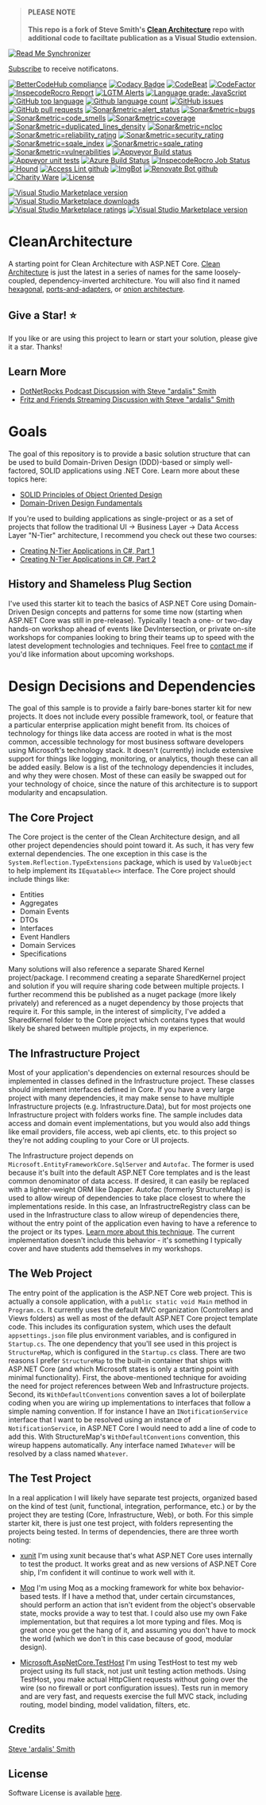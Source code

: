 >#### PLEASE NOTE
>**This repo is a fork of Steve Smith's [Clean Architecture](https://github.com/ardalis/CleanArchitecture) repo with additional code to faciltate publication as a Visual Studio extension.**


<!--BadgesSTART-->
[![Read Me Synchronizer](https://img.shields.io/badge/-powered%20by%20read%20me%20synchronizer-brightgreen.svg)](https://github.com/undefined/ReadMeSynchronizer)
<!-- Powered by https://github.com/undefined/ReadMeSynchronizer -->

[Subscribe](https://github.com/GregTrevellick/CleanArchitecture/subscription) to receive notificatons.

[![BetterCodeHub compliance](https://bettercodehub.com/edge/badge/GregTrevellick/CleanArchitecture?branch=master)](https://bettercodehub.com/results/GregTrevellick/CleanArchitecture)
[![Codacy Badge](https://api.codacy.com/project/badge/Grade/3b74ee0e8da64daf94199f8a7f2fcf12)](https://www.codacy.com/project/gtrevellick/CleanArchitecture/dashboard?utm_source=github.com&amp;utm_medium=referral&amp;utm_content=GregTrevellick/CleanArchitecture&amp;utm_campaign=Badge_Grade_Dashboard)
[![CodeBeat](https://codebeat.co/badges/undefined)](https://codebeat.co/projects/github-com-gregtrevellick-cleanarchitecture-master)
[![CodeFactor](https://www.codefactor.io/repository/github/GregTrevellick/CleanArchitecture/badge)](https://www.codefactor.io/repository/github/GregTrevellick/CleanArchitecture)
[![InspecodeRocro Report](https://inspecode.rocro.com/badges/github.com/GregTrevellick/CleanArchitecture/report?token=WKSXU-jLYaQ1gLRpIJHkwIlG7ICpchlzi2Bc6bUpmTI)](https://inspecode.rocro.com/reports/github.com/GregTrevellick/CleanArchitecture/branch/master/summary)
[![LGTM Alerts](https://img.shields.io/lgtm/alerts/g/ardalis/CleanArchitecture.svg?logo=lgtm&logoWidth=18)](https://lgtm.com/projects/g/ardalis/CleanArchitecture/alerts/)
[![Language grade: JavaScript](https://img.shields.io/lgtm/grade/javascript/g/ardalis/CleanArchitecture.svg?logo=lgtm&logoWidth=18)](https://lgtm.com/projects/g/ardalis/CleanArchitecture/context:javascript)
[![GitHub top language](https://img.shields.io/github/languages/top/GregTrevellick/CleanArchitecture.svg)](https://github.com/GregTrevellick/CleanArchitecture)
[![Github language count](https://img.shields.io/github/languages/count/GregTrevellick/CleanArchitecture.svg)](https://github.com/GregTrevellick/CleanArchitecture)
[![GitHub issues](https://img.shields.io/github/issues-raw/GregTrevellick/CleanArchitecture.svg)](https://github.com/GregTrevellick/CleanArchitecture/issues)
[![GitHub pull requests](https://img.shields.io/github/issues-pr-raw/GregTrevellick/CleanArchitecture.svg)](https://github.com/GregTrevellick/CleanArchitecture/pulls)
[![Sonar&metric=alert_status](https://sonarcloud.io/api/project_badges/measure?project=CleanArchitecture&metric=alert_status)](https://sonarcloud.io/dashboard?id=CleanArchitecture)
[![Sonar&metric=bugs](https://sonarcloud.io/api/project_badges/measure?project=CleanArchitecture&metric=bugs)](https://sonarcloud.io/component_measures?id=CleanArchitecture&metric=bugs)
[![Sonar&metric=code_smells](https://sonarcloud.io/api/project_badges/measure?project=CleanArchitecture&metric=code_smells)](https://sonarcloud.io/component_measures?id=CleanArchitecture&metric=code_smells)
[![Sonar&metric=coverage](https://sonarcloud.io/api/project_badges/measure?project=CleanArchitecture&metric=coverage)](https://sonarcloud.io/component_measures?id=CleanArchitecture&metric=Coverage)
[![Sonar&metric=duplicated_lines_density](https://sonarcloud.io/api/project_badges/measure?project=CleanArchitecture&metric=duplicated_lines_density)](https://sonarcloud.io/component_measures?id=CleanArchitecture&metric=duplicated_lines)
[![Sonar&metric=ncloc](https://sonarcloud.io/api/project_badges/measure?project=CleanArchitecture&metric=ncloc)](https://sonarcloud.io/component_measures?id=CleanArchitecture&metric=ncloc)
[![Sonar&metric=reliability_rating](https://sonarcloud.io/api/project_badges/measure?project=CleanArchitecture&metric=reliability_rating)](https://sonarcloud.io/component_measures?id=CleanArchitecture&metric=reliability_rating)
[![Sonar&metric=security_rating](https://sonarcloud.io/api/project_badges/measure?project=CleanArchitecture&metric=security_rating)](https://sonarcloud.io/component_measures?id=CleanArchitecture&metric=security_rating)
[![Sonar&metric=sqale_index](https://sonarcloud.io/api/project_badges/measure?project=CleanArchitecture&metric=sqale_index)](https://sonarcloud.io/component_measures?id=CleanArchitecture&metric=sqale_index)
[![Sonar&metric=sqale_rating](https://sonarcloud.io/api/project_badges/measure?project=CleanArchitecture&metric=sqale_rating)](https://sonarcloud.io/component_measures?id=CleanArchitecture&metric=sqale_rating)
[![Sonar&metric=vulnerabilities](https://sonarcloud.io/api/project_badges/measure?project=CleanArchitecture&metric=vulnerabilities)](https://sonarcloud.io/component_measures?id=CleanArchitecture&metric=vulnerabilities)
[![Appveyor Build status](https://ci.appveyor.com/api/projects/status/6raa1n0tucf66h0q?svg=true)](https://ci.appveyor.com/project/GregTrevellick/CleanArchitecture)
[![Appveyor unit tests](https://img.shields.io/appveyor/tests/GregTrevellick/CleanArchitecture.svg)](https://ci.appveyor.com/project/GregTrevellick/CleanArchitecture/build/tests)
[![Azure Build Status](https://gregtrevellick.visualstudio.com/CleanArchitecture/_apis/build/status/CleanArchitecture)](https://gregtrevellick.visualstudio.com/CleanArchitecture/_build/latest?definitionId=41)
[![InspecodeRocro Job Status](https://inspecode.rocro.com/badges/github.com/GregTrevellick/CleanArchitecture/status?token=WKSXU-jLYaQ1gLRpIJHkwIlG7ICpchlzi2Bc6bUpmTI)](https://inspecode.rocro.com/jobs/github.com/GregTrevellick/CleanArchitecture/latest?completed=true)
[![Hound](https://img.shields.io/badge/hound_ci-checked-brightgreen.svg)](https://houndci.com/)
[![Access Lint github](https://img.shields.io/badge/a11y-checked-brightgreen.svg)](https://www.accesslint.com)
[![ImgBot](https://img.shields.io/badge/images-optimized-brightgreen.svg)](https://imgbot.net/)
[![Renovate Bot github](https://img.shields.io/badge/renovatebot-checked-brightgreen.svg)](https://renovatebot.com/)
[![Charity Ware](https://img.shields.io/badge/charity%20ware-thank%20you-brightgreen.svg)](https://github.com/GregTrevellick/MiscellaneousArtefacts/wiki/Charity-Ware)
[![License](https://img.shields.io/github/license/gittools/gitlink.svg)](/LICENSE.txt)

[![Visual Studio Marketplace version](https://img.shields.io/badge/-CleanArchitecture-%23e2165e.svg)](https://marketplace.visualstudio.com/items?itemName=GregTrevellick.CleanArchitecture)
[![Visual Studio Marketplace downloads](https://vsmarketplacebadge.apphb.com/installs/GregTrevellick.CleanArchitecture.svg)](https://marketplace.visualstudio.com/items?itemName=GregTrevellick.CleanArchitecture)
[![Visual Studio Marketplace ratings](https://vsmarketplacebadge.apphb.com/rating/GregTrevellick.CleanArchitecture.svg)](https://marketplace.visualstudio.com/items?itemName=GregTrevellick.CleanArchitecture)
[![Visual Studio Marketplace version](https://vsmarketplacebadge.apphb.com/version/GregTrevellick.CleanArchitecture.svg)](https://marketplace.visualstudio.com/items?itemName=GregTrevellick.CleanArchitecture)


<!--BadgesEND-->

# CleanArchitecture

A starting point for Clean Architecture with ASP.NET Core. [Clean Architecture](https://8thlight.com/blog/uncle-bob/2012/08/13/the-clean-architecture.html) is just the latest in a series of names for the same loosely-coupled, dependency-inverted architecture. You will also find it named [hexagonal](http://alistair.cockburn.us/Hexagonal+architecture), [ports-and-adapters](http://www.dossier-andreas.net/software_architecture/ports_and_adapters.html), or [onion architecture](http://jeffreypalermo.com/blog/the-onion-architecture-part-1/).

## Give a Star! :star:
If you like or are using this project to learn or start your solution, please give it a star. Thanks!

## Learn More

- [DotNetRocks Podcast Discussion with Steve "ardalis" Smith](https://player.fm/series/net-rocks/clean-architecture-with-steve-smith)
- [Fritz and Friends Streaming Discussion with Steve "ardalis" Smith](https://www.youtube.com/watch?v=k8cZUW4MS3I)

# Goals

The goal of this repository is to provide a basic solution structure that can be used to build Domain-Driven Design (DDD)-based or simply well-factored, SOLID applications using .NET Core. Learn more about these topics here:

- [SOLID Principles of Object Oriented Design](https://www.pluralsight.com/courses/principles-oo-design)
- [Domain-Driven Design Fundamentals](https://www.pluralsight.com/courses/domain-driven-design-fundamentals)

If you're used to building applications as single-project or as a set of projects that follow the traditional UI -> Business Layer -> Data Access Layer "N-Tier" architecture, I recommend you check out these two courses:

- [Creating N-Tier Applications in C#, Part 1](https://www.pluralsight.com/courses/n-tier-apps-part1)
- [Creating N-Tier Applications in C#, Part 2](https://www.pluralsight.com/courses/n-tier-csharp-part2)

## History and Shameless Plug Section

I've used this starter kit to teach the basics of ASP.NET Core using Domain-Driven Design concepts and patterns for some time now (starting when ASP.NET Core was still in pre-release). Typically I teach a one- or two-day hands-on workshop ahead of events like DevIntersection, or private on-site workshops for companies looking to bring their teams up to speed with the latest development technologies and techniques. Feel free to [contact me](https://ardalis.com/contact-us) if you'd like information about upcoming workshops.

# Design Decisions and Dependencies

The goal of this sample is to provide a fairly bare-bones starter kit for new projects. It does not include every possible framework, tool, or feature that a particular enterprise application might benefit from. Its choices of technology for things like data access are rooted in what is the most common, accessible technology for most business software developers using Microsoft's technology stack. It doesn't (currently) include extensive support for things like logging, monitoring, or analytics, though these can all be added easily. Below is a list of the technology dependencies it includes, and why they were chosen. Most of these can easily be swapped out for your technology of choice, since the nature of this architecture is to support modularity and encapsulation.

## The Core Project

The Core project is the center of the Clean Architecture design, and all other project dependencies should point toward it. As such, it has very few external dependencies. The one exception in this case is the `System.Reflection.TypeExtensions` package, which is used by `ValueObject` to help implement its `IEquatable<>` interface. The Core project should include things like:

- Entities
- Aggregates
- Domain Events
- DTOs
- Interfaces
- Event Handlers
- Domain Services
- Specifications

Many solutions will also reference a separate Shared Kernel project/package. I recommend creating a separate SharedKernel project and solution if you will require sharing code between multiple projects. I further recommend this be published as a nuget package (more likely privately) and referenced as a nuget dependency by those projects that require it. For this sample, in the interest of simplicity, I've added a SharedKernel folder to the Core project which contains types that would likely be shared between multiple projects, in my experience.

## The Infrastructure Project

Most of your application's dependencies on external resources should be implemented in classes defined in the Infrastructure project. These classes should implement interfaces defined in Core. If you have a very large project with many dependencies, it may make sense to have multiple Infrastructure projects (e.g. Infrastructure.Data), but for most projects one Infrastructure project with folders works fine. The sample includes data access and domain event implementations, but you would also add things like email providers, file access, web api clients, etc. to this project so they're not adding coupling to your Core or UI projects.

The Infrastructure project depends on `Microsoft.EntityFrameworkCore.SqlServer` and `Autofac`. The former is used because it's built into the default ASP.NET Core templates and is the least common denominator of data access. If desired, it can easily be replaced with a lighter-weight ORM like Dapper. Autofac (formerly StructureMap) is used to allow wireup of dependencies to take place closest to where the implementations reside. In this case, an InfrastructreRegistry class can be used in the Infrastructure class to allow wireup of dependencies there, without the entry point of the application even having to have a reference to the project or its types. [Learn more about this technique](https://ardalis.com/avoid-referencing-infrastructure-in-visual-studio-solutions). The current implementation doesn't include this behavior - it's something I typically cover and have students add themselves in my workshops.

## The Web Project

The entry point of the application is the ASP.NET Core web project. This is actually a console application, with a `public static void Main` method in `Program.cs`. It currently uses the default MVC organization (Controllers and Views folders) as well as most of the default ASP.NET Core project template code. This includes its configuration system, which uses the default `appsettings.json` file plus environment variables, and is configured in `Startup.cs`. The one dependency that you'll see used in this project is `StructureMap`, which is configured in the `Startup.cs` class. There are two reasons I prefer `StructureMap` to the built-in container that ships with ASP.NET Core (and which Microsoft states is only a starting point with minimal functionality). First, the above-mentioned technique for avoiding the need for project references between Web and Infrastructure projects. Second, its `WithDefaultConventions` convention saves a lot of boilerplate coding when you are wiring up implementations to interfaces that follow a simple naming convention. If for instance I have an `INotificationService` interface that I want to be resolved using an instance of `NotificationService`, in ASP.NET Core I would need to add a line of code to add this. With StructureMap's `WithDefaultConventions` convention, this wireup happens automatically. Any interface named `IWhatever` will be resolved by a class named `Whatever`.

## The Test Project

In a real application I will likely have separate test projects, organized based on the kind of test (unit, functional, integration, performance, etc.) or by the project they are testing (Core, Infrastructure, Web), or both. For this simple starter kit, there is just one test project, with folders representing the projects being tested. In terms of dependencies, there are three worth noting:

- [xunit](https://www.nuget.org/packages/xunit) I'm using xunit because that's what ASP.NET Core uses internally to test the product. It works great and as new versions of ASP.NET Core ship, I'm confident it will continue to work well with it.

- [Moq](https://www.nuget.org/packages/Moq/) I'm using Moq as a mocking framework for white box behavior-based tests. If I have a method that, under certain circumstances, should perform an action that isn't evident from the object's observable state, mocks provide a way to test that. I could also use my own Fake implementation, but that requires a lot more typing and files. Moq is great once you get the hang of it, and assuming you don't have to mock the world (which we don't in this case because of good, modular design).

- [Microsoft.AspNetCore.TestHost](https://www.nuget.org/packages/Microsoft.AspNetCore.TestHost) I'm using TestHost to test my web project using its full stack, not just unit testing action methods. Using TestHost, you make actual HttpClient requests without going over the wire (so no firewall or port configuration issues). Tests run in memory and are very fast, and requests exercise the full MVC stack, including routing, model binding, model validation, filters, etc.

## Credits

[Steve 'ardalis' Smith](https://github.com/ardalis/CleanArchitecture)

## License

Software License is available [here](/LICENSE.txt).
